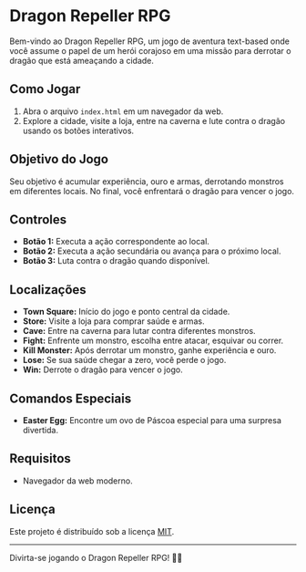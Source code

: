 # Dragon Repeller RPG

Bem-vindo ao Dragon Repeller RPG, um jogo de aventura text-based onde você assume o papel de um herói corajoso em uma missão para derrotar o dragão que está ameaçando a cidade.

## Como Jogar

1. Abra o arquivo `index.html` em um navegador da web.
2. Explore a cidade, visite a loja, entre na caverna e lute contra o dragão usando os botões interativos.

## Objetivo do Jogo

Seu objetivo é acumular experiência, ouro e armas, derrotando monstros em diferentes locais. No final, você enfrentará o dragão para vencer o jogo.

## Controles

- **Botão 1:** Executa a ação correspondente ao local.
- **Botão 2:** Executa a ação secundária ou avança para o próximo local.
- **Botão 3:** Luta contra o dragão quando disponível.

## Localizações

- **Town Square:** Início do jogo e ponto central da cidade.
- **Store:** Visite a loja para comprar saúde e armas.
- **Cave:** Entre na caverna para lutar contra diferentes monstros.
- **Fight:** Enfrente um monstro, escolha entre atacar, esquivar ou correr.
- **Kill Monster:** Após derrotar um monstro, ganhe experiência e ouro.
- **Lose:** Se sua saúde chegar a zero, você perde o jogo.
- **Win:** Derrote o dragão para vencer o jogo.

## Comandos Especiais

- **Easter Egg:** Encontre um ovo de Páscoa especial para uma surpresa divertida.

## Requisitos

- Navegador da web moderno.

## Licença

Este projeto é distribuído sob a licença [MIT](LICENSE).

---

Divirta-se jogando o Dragon Repeller RPG! 🐉✨
